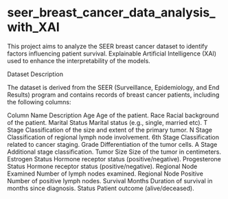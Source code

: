 # seer_breast_cancer_data_analysis_with_XAI
This project aims to analyze the SEER breast cancer dataset to identify factors influencing patient survival. Explainable Artificial Intelligence (XAI) used to enhance the interpretability of the models. 

Dataset Description

The dataset is derived from the SEER (Surveillance, Epidemiology, and End Results) program and contains records of breast cancer patients, including the following columns:

Column Name	Description
Age	Age of the patient.
Race	Racial background of the patient.
Marital Status	Marital status (e.g., single, married etc).
T Stage	Classification of the size and extent of the primary tumor.
N Stage	Classification of regional lymph node involvement.
6th Stage	Classification related to cancer staging.
Grade	Differentiation of the tumor cells.
A Stage	Additional stage classification.
Tumor Size	Size of the tumor in centimeters.
Estrogen Status	Hormone receptor status (positive/negative).
Progesterone Status	Hormone receptor status (positive/negative).
Regional Node Examined	Number of lymph nodes examined.
Regional Node Positive	Number of positive lymph nodes.
Survival Months	Duration of survival in months since diagnosis.
Status	Patient outcome (alive/deceased).
